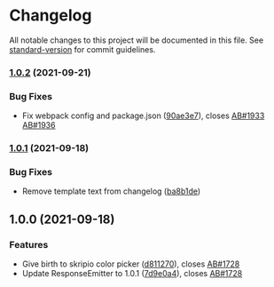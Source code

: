 # Changelog

All notable changes to this project will be documented in this file. See [standard-version](https://github.com/conventional-changelog/standard-version) for commit guidelines.

### [1.0.2](https://github.com/fmecgroup/skripio-color-picker/compare/v1.0.1...v1.0.2) (2021-09-21)


### Bug Fixes

* Fix webpack config and package.json ([90ae3e7](https://github.com/fmecgroup/skripio-color-picker/commit/90ae3e711d135e13851d0164da599b2c282c2bd4)), closes [AB#1933](https://dev.azure.com/fmec/FMS/_workitems/edit/1933) [AB#1936](https://dev.azure.com/fmec/FMS/_workitems/edit/1936)

### [1.0.1](https://github.com/fmecgroup/skripio-component-template/compare/v1.0.0...v1.0.1) (2021-09-18)


### Bug Fixes

* Remove template text from changelog ([ba8b1de](https://github.com/fmecgroup/skripio-component-template/commit/ba8b1de35d61481a4a3c84151acf6bac96c27d84))

## 1.0.0 (2021-09-18)


### Features

* Give birth to skripio color picker ([d811270](https://github.com/fmecgroup/skripio-component-template/commit/d811270669f00f9c17af0e737c02a5a198188382)), closes [AB#1728](https://dev.azure.com/fmec/FMS/_workitems/edit/1728)
* Update ResponseEmitter to 1.0.1 ([7d9e0a4](https://github.com/fmecgroup/skripio-component-template/commit/7d9e0a4adf475ae2e1041956543bf3b4e7497136)), closes [AB#1728](https://dev.azure.com/fmec/FMS/_workitems/edit/1728)
